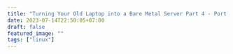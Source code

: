 ```yaml
---
title: "Turning Your Old Laptop into a Bare Metal Server Part 4 - Port Forwarding"
date: 2023-07-14T22:50:05+07:00
draft: false
featured_image: ""
tags: ["linux"]
---
```


